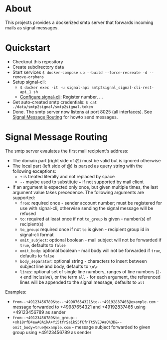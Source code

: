 # About
This projects provides a dockerized smtp server that forwards incoming mails as signal messages.

# Quickstart
- Checkout this repository
- Create subdirectory data
- Start services `$ docker-compose up --build --force-recreate -d --remove-orphans`
- Setup signal-cli:
  * `$ docker exec -it -u signal-api smtp2signal_signal-cli-rest-api_1 sh`
  * [Configure signal-cli](https://github.com/AsamK/signal-cli#usage): Register number, ...
- Get auto-created smtp credentials: `$ cat ./data/smtp2signal/smtp2signal.token`
- Done. The smtp server now listens at port 8025 (all interfaces). See [Signal Message Routing](#signal-message-routing) for howto send messages.

# Signal Message Routing
The smtp server evaulates the first mail recipient's address:
- The domain part (right side of @) must be valid but is ignored otherwise
- The local part (left side of @) is parsed as query string with the following exceptions:
  * `+` is treated literally and not replaced by space
  * `--` maybe used to substitute `=` if not supported by mail client
- If an argument is expected only once, but given multiple times, the last argument value takes precedence. The following arguments are supported:
  * `from`: required once - sender account number; must be registered for use with signal-cli, otherwise sending the signal message will be refused
  * `to`:  required at least once if not `to_group` is given - number(s) of recipient(s)
  * `to_group`: required once if not `to` is given - recipient group id in signal-cli format
  * `omit_subject`: optional boolean - mail subject will not be forwarded if `true`, defaults to `false`
  * `omit_body`: optional boolean - mail body will not be forwarded if `true`, defaults to `false`
  * `body_separator`: optional string - characters to insert between subject line and body, defaults to `\n\n`
  * `lines`: optional set of single line numbers, ranges of line numbers (`2-4` end inclusive), or the term `all` - for each argument, the referenced lines will be appended to the signal message, defaults to `all`

Examples:
 - `from--+49123456789&to--+49987654321&to--+49192837465@example.com` - message forwarded to +49987654321 and +49192837465 using +49123456789 as sender
 - `from--+49123456789&to_group--+xh18rfD4ewA0AikA+Yi5tfrSaikS5fCfnTt5VEJAaQ%3D&--omit_body=true@example.com` - message subject forwarded to given group using +49123456789 as sender
